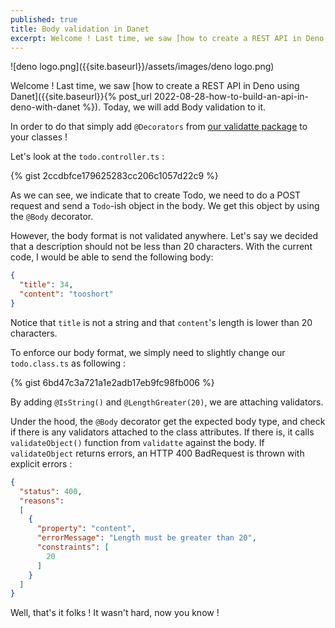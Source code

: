 ```yaml
---
published: true
title: Body validation in Danet
excerpt: Welcome ! Last time, we saw [how to create a REST API in Deno using Danet]({{site.baseurl}}{% post_url 2022-08-28-how-to-build-an-api-in-deno-with-danet %}). Today, we will add Body validation to it.
---
```


![deno logo.png]({{site.baseurl}}/assets/images/deno logo.png)

Welcome ! Last time, we saw [how to create a REST API in Deno using Danet]({{site.baseurl}}{% post_url 2022-08-28-how-to-build-an-api-in-deno-with-danet %}). Today, we will add Body validation to it.

In order to do that simply add `@Decorators` from [our validatte package](https://github.com/Savory/validatte) to your classes !

Let's look at the `todo.controller.ts` :

{% gist 2ccdbfce179625283cc206c1057d22c9 %}

As we can see, we indicate that to create Todo, we need to do a POST request and send a `Todo`-ish object in the body. We get this object by using the `@Body` decorator.

However, the body format is not validated anywhere. Let's say we decided that a description should not be less than 20 characters. With the current code, I would be able to send the following body:
```json
{
  "title": 34,
  "content": "tooshort"
}
```

Notice that `title` is not a string and that `content`'s length is lower than 20 characters.

To enforce our body format, we simply need to slightly change our `todo.class.ts` as following : 


{% gist 6bd47c3a721a1e2adb17eb9fc98fb006 %}

By adding `@IsString()` and `@LengthGreater(20)`, we are attaching validators.

Under the hood, the `@Body` decorator get the expected body type, and check if there is any validators attached to the class attributes.
If there is, it calls `validateObject()` function from `validatte` against the body.
If `validateObject` returns errors, an HTTP 400 BadRequest is thrown with explicit errors :

```json
{
  "status": 400,
  "reasons":
  [
    {
      "property": "content",
      "errorMessage": "Length must be greater than 20",
      "constraints": [
        20
      ]
    }
  ]
}
```

Well, that's it folks ! It wasn't hard, now you know !
